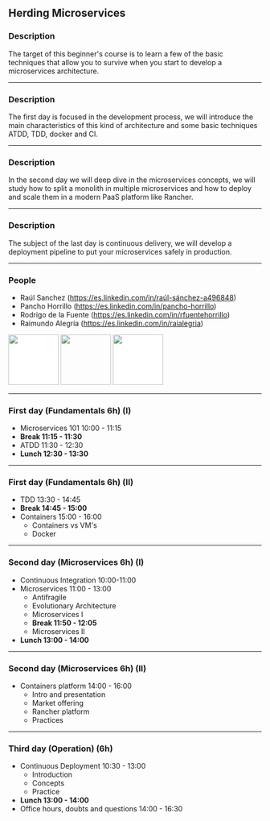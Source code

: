 ## Herding Microservices
### Description

The target of this beginner's course is to learn a few of the basic techniques
that allow you to survive when you start to develop a microservices architecture.

---

### Description

The first day is focused in the development process, we will introduce the main characteristics of this kind
of architecture and some basic techniques ATDD, TDD, docker and CI.

---

### Description

In the second day we will deep dive in the microservices concepts, we will study how to split a monolith in multiple microservices and
how to deploy and scale them in a modern PaaS platform like Rancher.

---

### Description

The subject of the last day is continuous delivery, we will develop a deployment pipeline to put your
microservices safely in production.

---

### People

* Raúl Sanchez (https://es.linkedin.com/in/raúl-sánchez-a496848)
* Pancho Horrillo (https://es.linkedin.com/in/pancho-horrillo)
* Rodrigo de la Fuente (https://es.linkedin.com/in/rfuentehorrillo)
* Raimundo Alegría (https://es.linkedin.com/in/raialegria)

<img src="./images/rancher_logo.png" height="100" style="background:white; border:none; box-shadow:none;">
<img src="./images/bbva_logo.jpg"  height="100" style="background:none; border:none; box-shadow:none;">
<img src="./images/beeva_logo.png" height="100" style="background:white; border:none; box-shadow:none;">

---

### First day (Fundamentals 6h) (I)

* Microservices 101 10:00 - 11:15
* **Break 11:15 - 11:30**
* ATDD 11:30 - 12:30
* **Lunch 12:30 - 13:30**

---

### First day (Fundamentals 6h) (II)

* TDD    13:30 - 14:45
* **Break 14:45 - 15:00**
* Containers 15:00 - 16:00
  * Containers vs VM's
  * Docker

---

### Second day (Microservices 6h) (I)

* Continuous Integration 10:00-11:00
* Microservices 11:00 - 13:00
  * Antifragile
  * Evolutionary Architecture
  * Microservices I
  * **Break 11:50 - 12:05**
  *  Microservices II
* **Lunch 13:00 - 14:00**

---

### Second day (Microservices 6h) (II)

* Containers platform 14:00 - 16:00
  * Intro and presentation 
  * Market offering
  * Rancher platform
  * Practices

---

### Third day (Operation) (6h)

* Continuous Deployment 10:30 - 13:00
  * Introduction
  * Concepts
  * Practice
* **Lunch 13:00 - 14:00**
* Office hours, doubts and questions 14:00 - 16:30
